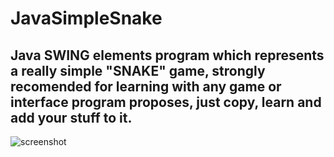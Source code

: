 # JavaSimpleSnake
## Java SWING elements program which represents a really simple "SNAKE" game, strongly recomended for learning with any game or interface program proposes, just copy, learn and add your stuff to it.

![screenshot](https://i.pinimg.com/564x/39/4e/4b/394e4bbeba5fefa62f1717f59399392e.jpg)
